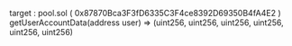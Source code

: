 target : pool.sol ( 0x87870Bca3F3fD6335C3F4ce8392D69350B4fA4E2 )
getUserAccountData(address user) => (uint256, uint256, uint256, uint256, uint256, uint256)
